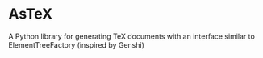 AsTeX
=====

A Python library for generating TeX documents with an interface similar to ElementTreeFactory (inspired by Genshi)